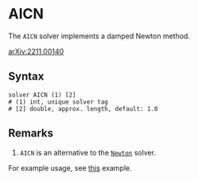 # AICN

The `AICN` solver implements a damped Newton method.

[arXiv:2211.00140](https://arxiv.org/abs/2211.00140)

## Syntax

```
solver AICN (1) [2]
# (1) int, unique solver tag
# [2] double, approx. length, default: 1.0
```

## Remarks

1. `AICN` is an alternative to the [`Newton`](Newton.md) solver.

For example usage, see [this](../../Example/Miscellaneous/advanced-solver.md) example.
